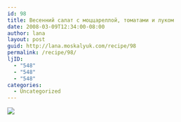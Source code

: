 ```yaml
---
id: 98
title: Весенний салат с моццареллой, томатами и луком
date: 2008-03-09T12:34:00-08:00
author: lana
layout: post
guid: http://lana.moskalyuk.com/recipe/98
permalink: /recipe/98/
ljID:
  - "548"
  - "548"
  - "548"
categories:
  - Uncategorized
---
```

![](http://farm4.static.flickr.com/3056/2321990914_60c824ff21.jpg?v=0)